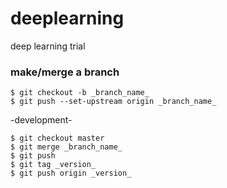 # deeplearning
deep learning trial


### make/merge a branch

```shell
$ git checkout -b _branch_name_
$ git push --set-upstream origin _branch_name_
```

-development-

```shell
$ git checkout master
$ git merge _branch_name_
$ git push
$ git tag _version_
$ git push origin _version_
```

